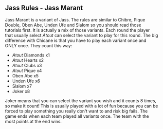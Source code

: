 ## Jass Rules - Jass Marant

Jass Marant is a variant of Jass. The rules are similar to Chibre, Pique Double, Oben Abe, Unden Ufe and Slalom so you should read those tutorials first.
It is actually a mix of those variants. Each round the player that usually select *Atout* can select the variant to play for this round.
The big difference with Chicane is that you have to play each variant once and ONLY once. They count this way:
- *Atout* Diamonds x1
- *Atout* Hearts x2
- *Atout* Clubs x3
- *Atout* Pique x4
- Oben Abe x5
- Unden Ufe x6
- Slalom x7
- Joker x8

Joker means that you can select the variant you wish and it counts 8 times, so make it count! This is usually played with a lot of fun because you can be forced to play something you really don't want to and risk big fails. The game ends when each team played all variants once. The team with the most points at the end wins.
